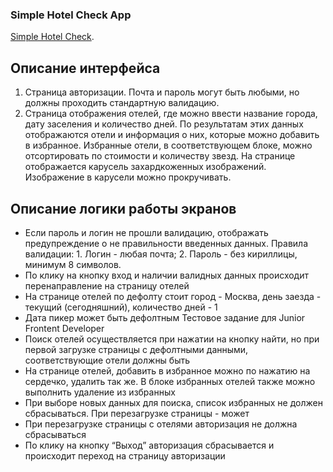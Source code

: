 ### Simple Hotel Check App

[Simple Hotel Check](https://simple-hotel-check-bgrop1v44-koope79.vercel.app).

## Описание интерфейса

1. Страница авторизации. Почта и пароль могут быть любыми, но должны проходить стандартную валидацию.
2. Страница отображения отелей, где можно ввести название города, дату заселения и количество дней. По результатам этих данных отображаются отели и информация о них, которые можно добавить в избранное. Избранные отели, в соответствующем блоке, можно отсортировать по стоимости и количеству звезд. На странице отображается карусель захардкоженных изображений. Изображение в карусели можно прокручивать.

## Описание логики работы экранов

- Если пароль и логин не прошли валидацию, отображать предупреждение о не правильности введенных данных. Правила валидации: 1. Логин - любая почта; 2. Пароль - без кириллицы, минимум 8 символов.
- По клику на кнопку вход и наличии валидных данных происходит перенаправление на страницу отелей
- На странице отелей по дефолту стоит город - Москва, день заезда - текущий (сегодняшний), количество дней - 1
- Дата пикер может быть дефолтным Тестовое задание для Junior Frontent Developer
- Поиск отелей осуществляется при нажатии на кнопку найти, но при первой загрузке страницы с дефолтными данными, соответствующие отели должны быть
- На странице отелей, добавить в избранное можно по нажатию на сердечко, удалить так же. В блоке избранных отелей также можно выполнить удаление из избранных
- При выборе новых данных для поиска, список избранных не должен сбрасываться. При перезагрузке страницы - может
- При перезагрузке страницы с отелями авторизация не должна сбрасываться
- По клику на кнопку “Выход” авторизация сбрасывается и происходит переход на страницу авторизации